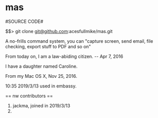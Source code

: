 # mas
#SOURCE CODE#

$$> git clone git@github.com:acesfullmike/mas.git

A no-frills command system, you can "capture screen, send email, file checking, export stuff to PDF and so on"

From today on, I am a law-abiding citizen. -- Apr 7, 2016

I have a daughter named Caroline.

From my Mac OS X, Nov 25, 2016.

10:35 2019/3/13 used in embassy.

== nw contributors ==
1. jackma, joined in 2019/3/13
2. 
